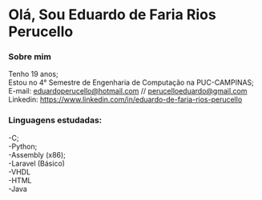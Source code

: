 # Olá, Sou Eduardo de Faria Rios Perucello
### Sobre mim
Tenho 19 anos;
<br>
Estou no 4° Semestre de Engenharia de Computação na PUC-CAMPINAS;
<br>
E-mail: eduardoperucello@hotmail.com // perucelloeduardo@gmail.com
<br>
Linkedin: https://www.linkedin.com/in/eduardo-de-faria-rios-perucello

### Linguagens estudadas:
-C;
<br>
-Python;
<br>
-Assembly (x86);
<br>
-Laravel (Básico)
<br>
-VHDL
<br>
-HTML
<br>
-Java
